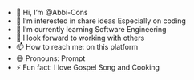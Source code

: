 - 👋 Hi, I’m @Abbi-Cons
- 👀 I’m interested in share ideas Especially on coding
- 🌱 I’m currently learning Software Engineering
- 💞️ I look forward to working with others
- 📫 How to reach me: on this platform
- 😄 Pronouns: Prompt
- ⚡ Fun fact: I love Gospel Song and Cooking

<!---
Abbi-Cons/Abbi-Cons is a ✨ special ✨ 
--->
